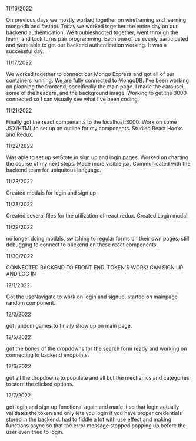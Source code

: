 11/16/2022

On previous days we mostly worked together on wireframing and learning mongodb and fastapi. Today we worked together the entire day on our backend authentication. We troubleshooted together, went through the learn, and took turns pair programming. Each one of us evenly participated and were able to get our backend authentication working. It was a successful day.

11/17/2022

We worked together to connect our Mongo Express and got all of our containers running. We are fully connected to MongoDB. I've been working on planning the frontend, specifically the main page. I made the carousel, some of the headers, and the background image. Working to get the 3000 connected so I can visually see what I've been coding.

11/21/2022

Finally got the react compenants to the localhost:3000. Work on some JSX/HTML to set up an outline for my components. Studied React Hooks and Redux.


11/22/2022

Was able to set up setState in sign up and login pages. Worked on charting the course of my next steps. Made more visible jsx. Communicated with the backend team for ubiquitous language.

11/23/2022

Created modals for login and sign up


11/28/2022

Created several files for the utilization of react redux. Created Login modal.

11/29/2022

no longer doing modals, switching to regular forms on their own pages, still debugging to connect to backend on these react components.

11/30/2022

CONNECTED BACKEND TO FRONT END. TOKEN'S WORK! CAN SIGN UP AND LOG IN


12/1/2022

Got the useNavigate to work on login and signup. started on mainpage random component.

12/2/2022

got random games to finally show up on main page.

12/5/2022

got the bones of the dropdowns for the search form ready and working on connecting to backend endpoints.

12/6/2022

got all the dropdowns to populate and all but the mechanics and categories to store the clicked options.

12/7/2022

got login and sign up functional again and made it so that login actually validates the token and only lets you login if you
have proper credentials stored in the backend. had to fiddle a lot with use effect and making functions async so that the error
message stopped popping up before the user even tried to login.
